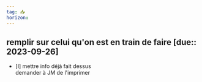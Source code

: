 ```yaml
---
tag: 📥
horizon: 
---
```

## remplir sur celui qu'on est en train de faire  [due:: 2023-09-26]
- [I] mettre info déjà fait dessus  
demander à JM de l'imprimer